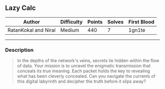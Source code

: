 ## Lazy Calc

| Author | Difficulty | Points | Solves | First Blood    |
| ------ | ---------- | ------ | ------ | -------------- | 
| RatanKokal and Niral  | Medium   | 440    | 7     | 1gn1te |

---

### Description

<blockquote>
In the depths of the network's veins, secrets lie hidden within the flow of data. Your mission is to unravel the enigmatic transmission that conceals its true meaning.
Each packet holds the key to revealing what has been cleverly concealed.
Can you navigate the currents of this digital labyrinth and decipher the truth before it slips away?

